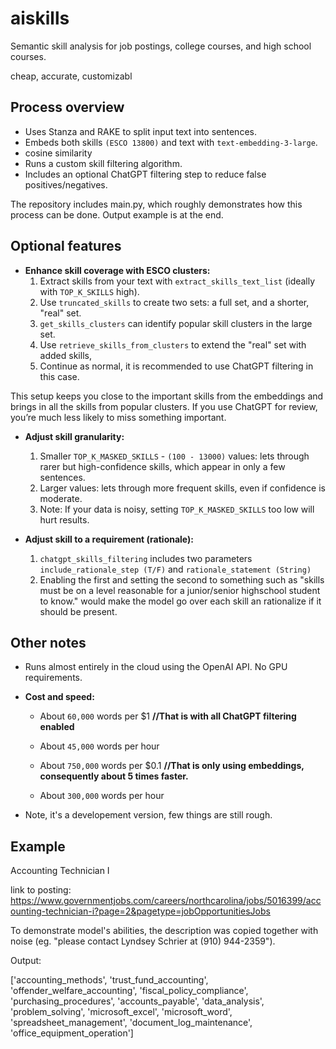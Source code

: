 # aiskills
Semantic skill analysis for job postings, college courses, and high school courses.

cheap, accurate, customizabl

## Process overview

- Uses Stanza and RAKE to split input text into sentences.
- Embeds both skills `(ESCO 13800)` and text with `text-embedding-3-large`.
- cosine similarity
- Runs a custom skill filtering algorithm.
- Includes an optional ChatGPT filtering step to reduce false positives/negatives.

The repository includes main.py, which roughly demonstrates how this process can be done. 
Output example is at the end.

## Optional features

- **Enhance skill coverage with ESCO clusters:**
  1. Extract skills from your text with `extract_skills_text_list` (ideally with `TOP_K_SKILLS` high).
  2. Use `truncated_skills` to create two sets: a full set, and a shorter, "real" set.
  3. `get_skills_clusters` can identify popular skill clusters in the large set.
  4. Use `retrieve_skills_from_clusters` to extend the "real" set with added skills,
  6. Continue as normal, it is recommended to use ChatGPT filtering in this case. 

This setup keeps you close to the important skills from the embeddings and brings in all the skills from popular clusters. If you use ChatGPT for review, you’re much less likely to miss something important.

- **Adjust skill granularity:**
  1. Smaller `TOP_K_MASKED_SKILLS` - `(100 - 13000)` values: lets through rarer but high-confidence skills, which appear in only a few sentences.
  2. Larger values: lets through more frequent skills, even if confidence is moderate.
  3. Note: If your data is noisy, setting `TOP_K_MASKED_SKILLS` too low will hurt results.

- **Adjust skill to a requirement (rationale):**
  1. `chatgpt_skills_filtering` includes two parameters `include_rationale_step (T/F)` and `rationale_statement (String)`
  2. Enabling the first and setting the second to something such as "skills must be on a level reasonable for a junior/senior highschool student to know." would make the model go over each skill an rationalize if it should be present.

## Other notes
- Runs almost entirely in the cloud using the OpenAI API. No GPU requirements.
- **Cost and speed:**
  - About `60,000` words per $1        **//That is with all ChatGPT filtering enabled**
  - About `45,000` words per hour
 
  - About `750,000` words per $0.1     **//That is only using embeddings, consequently about 5 times faster.**
  - About `300,000` words per hour
    
- Note, it's a developement version, few things are still rough.

## Example

Accounting Technician I

link to posting: https://www.governmentjobs.com/careers/northcarolina/jobs/5016399/accounting-technician-i?page=2&pagetype=jobOpportunitiesJobs

To demonstrate model's abilities, the description was copied together with noise (eg. "please contact Lyndsey Schrier at (910) 944-2359").


Output:

['accounting_methods', 'trust_fund_accounting', 'offender_welfare_accounting', 'fiscal_policy_compliance', 'purchasing_procedures', 'accounts_payable', 'data_analysis', 'problem_solving', 'microsoft_excel', 'microsoft_word', 'spreadsheet_management', 'document_log_maintenance', 'office_equipment_operation']
